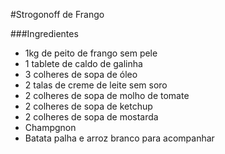 #Strogonoff de Frango

###Ingredientes

 - 1kg de peito de frango sem pele
 - 1 tablete de caldo de galinha
 - 3 colheres de sopa de óleo
 - 2 talas de creme de leite sem soro
 - 2 colheres de sopa de molho de tomate
 - 2 colheres de sopa de ketchup
 - 2 colheres de sopa de mostarda
 - Champgnon
 - Batata palha e arroz branco para acompanhar


